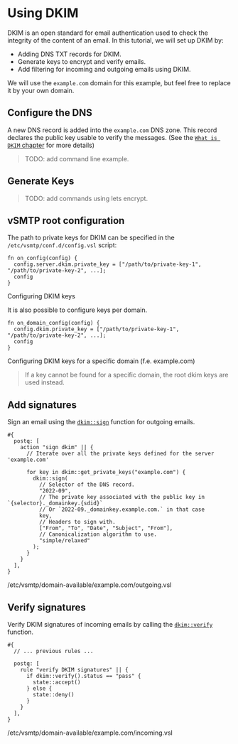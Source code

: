 # Using DKIM

DKIM is an open standard for email authentication used to check the integrity of the content of an email.
In this tutorial, we will set up DKIM by:

- Adding DNS TXT records for DKIM.
- Generate keys to encrypt and verify emails.
- Add filtering for incoming and outgoing emails using DKIM.

We will use the `example.com` domain for this example, but feel free to replace it by your own domain.

## Configure the DNS

A new DNS record is added into the `example.com` DNS zone. This record declares the public key usable to verify the messages. (See the [`What is DKIM` chapter](../../term/dkim.md) for more details)

> TODO: add command line example.

## Generate Keys

> TODO: add commands using lets encrypt.

## vSMTP root configuration

The path to private keys for DKIM can be specified in the `/etc/vsmtp/conf.d/config.vsl` script:

```rust,ignore
fn on_config(config) {
  config.server.dkim.private_key = ["/path/to/private-key-1", "/path/to/private-key-2", ...];
  config
}
```
<p class="ann"> Configuring DKIM keys </p>

It is also possible to configure keys per domain.

```rust,ignore
fn on_domain_config(config) {
  config.dkim.private_key = ["/path/to/private-key-1", "/path/to/private-key-2", ...];
  config
}
```
<p class="ann"> Configuring DKIM keys for a specific domain (f.e. example.com)</p>

> If a key cannot be found for a specific domain, the root dkim keys are used instead.

## Add signatures

Sign an email using the [`dkim::sign`][sign_dkim_fn_ref] function for outgoing emails.

```
#{
  postq: [
    action "sign dkim" || {
      // Iterate over all the private keys defined for the server 'example.com'

      for key in dkim::get_private_keys("example.com") {
        dkim::sign(
          // Selector of the DNS record.
          "2022-09",
          // The private key associated with the public key in `{selector}._domainkey.{sdid}`
          // Or `2022-09._domainkey.example.com.` in that case
          key,
          // Headers to sign with.
          ["From", "To", "Date", "Subject", "From"],
          // Canonicalization algorithm to use.
          "simple/relaxed"
        );
      }
    }
  ],
}
```

<p class="ann"> /etc/vsmtp/domain-available/example.com/outgoing.vsl </p>

## Verify signatures

Verify DKIM signatures of incoming emails by calling the [`dkim::verify`][verify_dkim_fn_ref] function.

```ignore
#{
  // ... previous rules ...

  postq: [
    rule "verify DKIM signatures" || {
      if dkim::verify().status == "pass" {
        state::accept()
      } else {
        state::deny()
      }
    }
  ],
}
```

<p class="ann"> /etc/vsmtp/domain-available/example.com/incoming.vsl </p>

[verify_dkim_fn_ref]: ../../ref/vSL/api/fn::global::dkim.md
[sign_dkim_fn_ref]: ../../ref/vSL/api/fn::global::dkim.md
